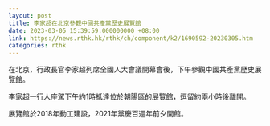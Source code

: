 ```yaml
---
layout: post
title: 李家超在北京參觀中國共產黨歷史展覽館
date: 2023-03-05 15:39:59.000000000 +08:00
link: https://news.rthk.hk/rthk/ch/component/k2/1690592-20230305.htm
categories: rthk
---
```


在北京，行政長官李家超列席全國人大會議開幕會後，下午參觀中國共產黨歷史展覽館。

李家超一行人座駕下午約1時抵達位於朝陽區的展覽館，逗留約兩小時後離開。

展覽館於2018年動工建設，2021年黨慶百週年前夕開館。
